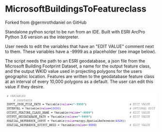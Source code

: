 # MicrosoftBuildingsToFeatureclass

Forked from @germrothdaniel on GitHub

Standalone python script to be run from an IDE. Built with ESRI ArcPro Python 3.6 version as the interpreter.

User needs to edit the variables that have an "EDIT VALUE" comment next to them. These variables have a -9999 as a 
placeholder (see image below). 

The script needs the path to an ESRI geodatabase, a json file from the Microsoft Building Footprint 
Dataset, a name for the output feature class, and the output WKID value used in projecting polygons for the users
geographic location. Features are written to the geodatabase feature class at an interval of every 10,000 polygons
as a default. The user can edit this value if they desire.

![Where to edit the script.](https://github.com/CJuice/MicrosoftBuildingsToFeatureclass/blob/master/WhereToEdit.PNG)